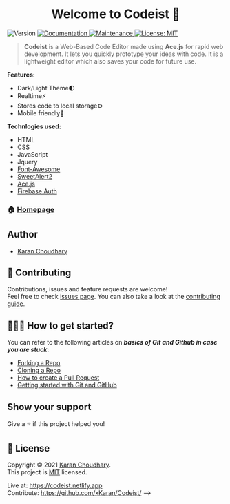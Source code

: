 <h1 align="center">Welcome to Codeist 👋</h1>
<p>
  <img alt="Version" src="https://img.shields.io/badge/version-1.0.0-blue.svg?cacheSeconds=2592000" />
  <a href="https://github.com/xKaran/Codeist#readme" target="_blank">
    <img alt="Documentation" src="https://img.shields.io/badge/documentation-yes-brightgreen.svg" />
  </a>
  <a href="https://github.com/xKaran/codeist/graphs/commit-activity" target="_blank">
    <img alt="Maintenance" src="https://img.shields.io/badge/Maintained%3F-yes-green.svg" />
  </a>
  <a href="https://github.com/Sara-Personal-Assistant/blob/master/LICENSE" target="_blank">
    <img alt="License: MIT" src="https://img.shields.io/github/license/xKaran/codeist" />
  </a>
</p>

> **Codeist** is a Web-Based Code Editor made using **Ace.js** for rapid web development. It lets you quickly prototype your ideas with code. It is a lightweight editor which also saves your code for future use. 

**Features:**
 - Dark/Light Theme🌓 
 - Realtime⚡️ 
 - Stores code to local storage⚙️
 - Mobile friendly📱

**Technlogies used:**

 - HTML
 - CSS
 - JavaScript
 - Jquery
 - [Font-Awesome](https://fontawesome.com/)
 - [SweetAlert2](https://sweetalert2.github.io/)
 - [Ace.js](http://ace.c9.io/)
 - [Firebase Auth](https://firebase.google.com/)

### 🏠 [Homepage](https://github.com/xKaran/Codeist#readme)

## Author

* [Karan Choudhary](https://github.com/xKaran)

## 🤝 Contributing

Contributions, issues and feature requests are welcome!<br />Feel free to check [issues page](https://github.com/xKaran/Codeist/issues). You can also take a look at the [contributing guide](https://github.com/xKaran/codeist/blob/master/CONTRIBUTING.md).

## 👨🏻‍💻 How to get started?

You can refer to the following articles on  **_basics of Git and Github in case you are stuck_**:

-   [Forking a Repo](https://help.github.com/en/github/getting-started-with-github/fork-a-repo)
-   [Cloning a Repo](https://help.github.com/en/desktop/contributing-to-projects/creating-a-pull-request)
-   [How to create a Pull Request](https://opensource.com/article/19/7/create-pull-request-github)
-   [Getting started with Git and GitHub](https://towardsdatascience.com/getting-started-with-git-and-github-6fcd0f2d4ac6)


## Show your support

Give a ⭐️ if this project helped you!

## 📝 License

Copyright © 2021 [Karan Choudhary](https://github.com/xKaran).<br />
This project is [MIT](https://github.com/xkaran/Codeist/blob/master/LICENSE) licensed.



Live at: https://codeist.netlify.app  
Contribute: https://github.com/xKaran/Codeist/ 
-->
